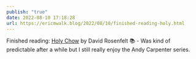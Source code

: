 ```yaml
---
publish: "true"
date: 2022-08-10 17:18:28
url: https://ericmwalk.blog/2022/08/10/finished-reading-holy.html
---
```

Finished reading: [Holy Chow](https://micro.blog/books/9781250828880) by David Rosenfelt 📚 - Was kind of predictable after a while but I still really enjoy the Andy Carpenter series.
